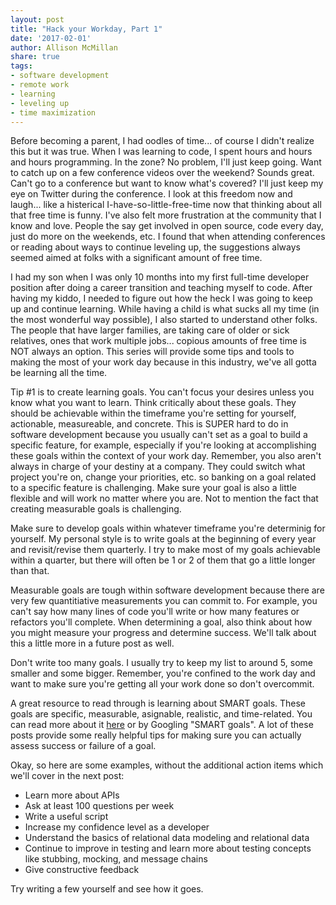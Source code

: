 ```yaml
---
layout: post
title: "Hack your Workday, Part 1"
date: '2017-02-01'
author: Allison McMillan
share: true
tags:
- software development
- remote work
- learning
- leveling up
- time maximization
---
```


Before becoming a parent, I had oodles of time... of course I didn't realize this but it was true. When I was learning to code, I spent hours and hours and hours programming. In the zone? No problem, I'll just keep going. Want to catch up on a few conference videos over the weekend? Sounds great. Can't go to a conference but want to know what's covered? I'll just keep my eye on Twitter during the conference. I look at this freedom now and laugh... like a histerical I-have-so-little-free-time now that thinking about all that free time is funny. I've also felt more frustration at the community that I know and love. People the say get involved in open source, code every day, just do more on the weekends, etc. I found that when attending conferences or reading about ways to continue leveling up, the suggestions always seemed aimed at folks with a significant amount of free time.

I had my son when I was only 10 months into my first full-time developer position after doing a career transition and teaching myself to code. After having my kiddo, I needed to figure out how the heck I was going to keep up and continue learning. While having a child is what sucks all my time (in the most wonderful way possible), I also started to understand other folks. The people that have larger families, are taking care of older or sick relatives, ones that work multiple jobs... copious amounts of free time is NOT always an option. This series will provide some tips and tools to making the most of your work day because in this industry, we've all gotta be learning all the time.

Tip #1 is to create learning goals. You can't focus your desires unless you know what you want to learn. Think critically about these goals. They should be achievable within the timeframe you're setting for yourself, actionable, measureable, and concrete. This is SUPER hard to do in software development because you usually can't set as a goal to build a specific feature, for example, especially if you're looking at accomplishing these goals within the context of your work day. Remember, you also aren't always in charge of your destiny at a company. They could switch what project you're on, change your priorities, etc. so banking on a goal related to a specific feature is challenging. Make sure your goal is also a little flexible and will work no matter where you are. Not to mention the fact that creating measurable goals is challenging.

Make sure to develop goals within whatever timeframe you're determinig for yourself. My personal style is to write goals at the beginning of every year and revisit/revise them quarterly. I try to make most of my goals achievable within a quarter, but there will often be 1 or 2 of them that go a little longer than that.

Measurable goals are tough within software development because there are very few quantitiative measurements you can commit to. For example, you can't say how many lines of code you'll write or how many features or refactors you'll complete. When determining a goal, also think about how you might measure your progress and determine success. We'll talk about this a little more in a future post as well.

Don't write too many goals. I usually try to keep my list to around 5, some smaller and some bigger. Remember, you're confined to the work day and want to make sure you're getting all your work done so don't overcommit.

A great resource to read through is learning about SMART goals. These goals are specific, measurable, asignable, realistic, and time-related. You can read more about it [here](https://en.wikipedia.org/wiki/SMART_criteria) or by Googling "SMART goals". A lot of these posts provide some really helpful tips for making sure you can actually assess success or failure of a goal.

Okay, so here are some examples, without the additional action items which we'll cover in the next post:
- Learn more about APIs
- Ask at least 100 questions per week
- Write a useful script
- Increase my confidence level as a developer
- Understand the basics of relational data modeling and relational data
- Continue to improve in testing and learn more about testing concepts like stubbing, mocking, and message chains
- Give constructive feedback

Try writing a few yourself and see how it goes.

